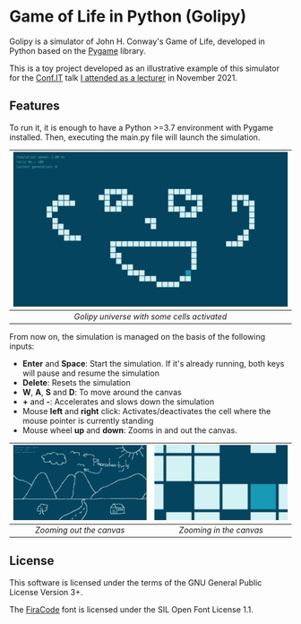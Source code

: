 # Game of Life in Python (Golipy)

Golipy is a simulator of John H. Conway's Game of Life, developed in
Python based on the [Pygame](https://www.pygame.org/) library.

This is a toy project developed as an illustrative example of this
simulator for the [Conf.IT](https://confit.es) talk [I attended as a
lecturer](https://confit.es/ponencias/computacion-involutiva/) in
November 2021.

## Features

To run it, it is enough to have a Python >=3.7 environment with Pygame
installed. Then, executing the main.py file will launch the simulation.

| ![space-1.jpg](docs/images/golipy-canvas.png) | 
|:--:| 
| *Golipy universe with some cells activated* |

From now on, the simulation is managed on the basis of the following
inputs:

- **Enter** and **Space**: Start the simulation. If it's already running, both
  keys will pause and resume the simulation
- **Delete**: Resets the simulation
- **W**, **A**, **S** and **D**: To move around the canvas
- **+** and **-**: Accelerates and slows down the simulation
- Mouse **left** and **right** click: Activates/deactivates the cell
  where the mouse pointer is currently standing
- Mouse wheel **up** and **down**: Zooms in and out the canvas.

| ![space-1.jpg](docs/images/golipy-zoom-out.png) | ![space-1.jpg](docs/images/golipy-zoom-in.png) |
|:--:|:--:| 
| *Zooming out the canvas* | *Zooming in the canvas* |

## License

This software is licensed under the terms of the GNU General Public
License Version 3+.

The [FiraCode](https://github.com/tonsky/FiraCode) font is licensed
under the SIL Open Font License 1.1.
